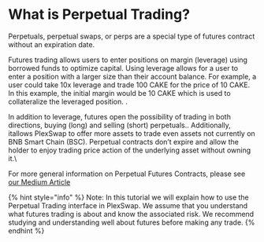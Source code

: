 # What is Perpetual Trading?

Perpetuals, perpetual swaps, or perps are a special type of futures contract without an expiration date.

Futures trading allows users to enter positions on margin (leverage) using borrowed funds to optimize capital. Using leverage allows for a user to enter a position with a larger size than their account balance. For example, a user could take 10x leverage and trade 100 CAKE for the price of 10 CAKE. In this example, the initial margin would be 10 CAKE which is used to collateralize the leveraged position. .

In addition to leverage, futures open the possibility of trading in both directions, buying (long) and selling (short) perpetuals.. Additionally, itallows PlexSwap to offer more assets to trade even assets not currently on BNB Smart Chain (BSC). Perpetual contracts don’t expire and allow the holder to enjoy trading price action of the underlying asset without owning it.\


For more general information on Perpetual Futures Contracts, please see [our Medium Article](https://medium.com/PlexSwap/launching-perpetual-trading-on-PlexSwap-a-partnership-with-apollox-b3670d4e19d4)&#x20;



{% hint style="info" %}
Note: In this tutorial we will explain how to use the Perpetual Trading interface in PlexSwap. We assume that you understand what futures trading is about and know the associated risk. We recommend studying and understanding well about futures before making any trade.
{% endhint %}

